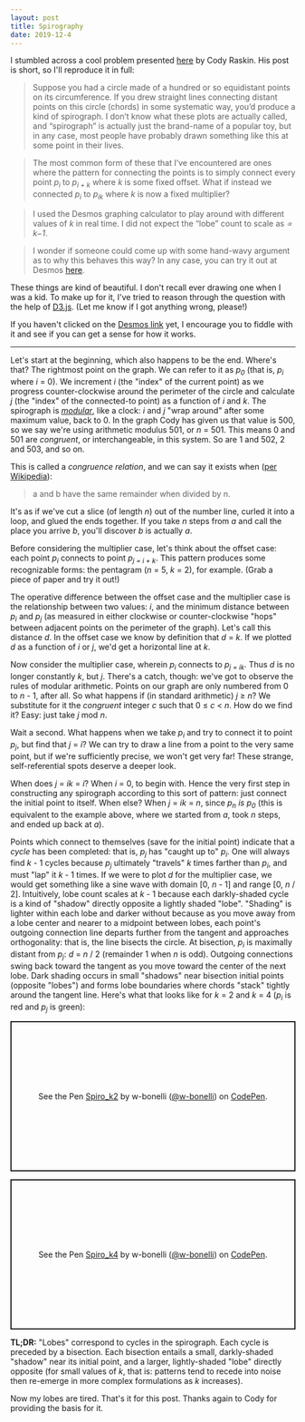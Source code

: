 ```yaml
---
layout: post
title: Spirography
date: 2019-12-4
---
```


I stumbled across a cool problem presented [here](http://codyraskin.com/research/?p=158) by Cody Raskin. His post is short, so I'll reproduce it in full:

> Suppose you had a circle made of a hundred or so equidistant points on its circumference. If you drew straight lines connecting distant points on this circle (chords) in some systematic way, you’d produce a kind of spirograph. I don’t know what these plots are actually called, and “spirograph” is actually just the brand-name of a popular toy, but in any case, most people have probably drawn something like this at some point in their lives.

> The most common form of these that I’ve encountered are ones where the pattern for connecting the points is to simply connect every point *p<sub>i</sub>* to *p<sub>i + k</sub>* where *k* is some fixed offset. What if instead we connected *p<sub>i</sub>* to *p<sub>ik</sub>* where *k* is now a fixed multiplier?

> I used the Desmos graphing calculator to play around with different values of *k* in real time. I did not expect the “lobe” count to scale as *∝ k−1*.

> I wonder if someone could come up with some hand-wavy argument as to why this behaves this way? In any case, you can try it out at Desmos [here](https://www.desmos.com/calculator/yjayzmpgzr).

These things are kind of beautiful. I don't recall ever drawing one when I was a kid. To make up for it, I've tried to reason through the question with the help of [D3.js](https://d3js.org/). (Let me know if I got anything wrong, please!)

If you haven't clicked on the [Desmos link](https://www.desmos.com/calculator/yjayzmpgzr) yet, I encourage you to fiddle with it and see if you can get a sense for how it works.

---

Let's start at the beginning, which also happens to be the end. Where's that? The rightmost point on the graph. We can refer to it as *p<sub>0</sub>* (that is, *p<sub>i</sub>* where *i* = 0). We increment *i* (the "index" of the current point) as we progress counter-clockwise around the perimeter of the circle and calculate *j* (the "index" of the connected-to point) as a function of *i* and *k*. The spirograph is [*modular*](https://en.wikipedia.org/wiki/Modular_arithmetic), like a clock:  *i* and *j* "wrap around" after some maximum value, back to 0. In the graph Cody has given us that value is 500, so we say we're using arithmetic modulus 501, or *n* = 501. This means 0 and 501 are *congruent*, or interchangeable, in this system. So are 1 and 502, 2 and 503, and so on.

This is called a *congruence relation*, and we can say it exists when ([per Wikipedia](https://en.wikipedia.org/wiki/Modular_arithmetic#Definition_of_congruence_relation)):

> a and b have the same remainder when divided by n.

It's as if we've cut a slice (of length *n*) out of the number line, curled it into a loop, and glued the ends together. If you take *n* steps from *a* and call the place you arrive *b*, you'll discover *b* is actually *a*.

Before considering the multiplier case, let's think about the offset case: each point *p<sub>i</sub>* connects to point *p<sub>j = i + k</sub>*. This pattern produces some recognizable forms: the pentagram (*n* = 5, *k* = 2), for example. (Grab a piece of paper and try it out!)

The operative difference between the offset case and the multiplier case is the relationship between two values: *i*, and the minimum distance between *p<sub>i</sub>* and *p<sub>j</sub>* (as measured in either clockwise or counter-clockwise "hops" between adjacent points on the perimeter of the graph). Let's call this distance *d*. In the offset case we know by definition that *d* = *k*. If we plotted  *d* as a function of *i* or *j*, we'd get a horizontal line at *k*.

Now consider the multiplier case, wherein *p<sub>i</sub>* connects to *p<sub>j = ik</sub>*. Thus *d* is no longer constantly *k*, but *j*. There's a catch, though: we've got to observe the rules of modular arithmetic. Points on our graph are only numbered from 0 to *n* - 1, after all. So what happens if (in standard arithmetic) *j* &ge; *n*? We substitute for it the *congruent* integer *c* such that 0 &le; *c* &lt; *n*. How do we find it? Easy: just take *j* mod *n*.

Wait a second. What happens when we take *p<sub>i</sub>* and try to connect it to point *p<sub>j</sub>*, but find that *j* = *i*? We can try to draw a line from a point to the very same point, but if we're sufficiently precise, we won't get very far! These strange, self-referential spots deserve a deeper look.

When does *j* = *ik* = *i*? When *i* = 0, to begin with. Hence the very first step in constructing any spirograph according to this sort of pattern: just connect the initial point to itself. When else? When *j* = *ik* = *n*, since *p<sub>n</sub>* *is* *p<sub>0</sub>* (this is equivalent to the example above, where we started from *a*, took *n* steps, and ended up back at *a*).

Points which connect to themselves (save for the initial point) indicate that a *cycle* has been completed: that is, *p<sub>j</sub>* has "caught up to" *p<sub>i</sub>*. One will always find *k* - 1 cycles because *p<sub>j</sub>* ultimately "travels" *k* times farther than *p<sub>i</sub>*, and must "lap" it *k* - 1 times. If we were to plot *d* for the multiplier case, we would get something like a sine wave with domain [0, *n* - 1] and range [0, *n* / 2]. Intuitively, lobe count scales at *k* - 1 because each darkly-shaded cycle is a kind of "shadow" directly opposite a lightly shaded "lobe". "Shading" is lighter within each lobe and darker without because as you move away from a lobe center and nearer to a midpoint between lobes, each point's outgoing connection line departs further from the tangent and approaches orthogonality: that is, the line bisects the circle. At bisection, *p<sub>i</sub>* is maximally distant from *p<sub>j</sub>*: *d* = *n* / 2 (remainder 1 when *n* is odd). Outgoing connections swing back toward the tangent as you move toward the center of the next lobe. Dark shading occurs in small "shadows" near bisection initial points (opposite "lobes") and forms lobe boundaries where chords "stack" tightly around the tangent line. Here's what that looks like for  *k* = 2 and *k* = 4 (*p<sub>i</sub>* is red and *p<sub>j</sub>* is green):

<p class="codepen" data-height="265" data-theme-id="light" data-default-tab="js,result" data-user="w-bonelli" data-slug-hash="NWPPgrm" style="height: 265px; box-sizing: border-box; display: flex; align-items: center; justify-content: center; border: 2px solid; margin: 1em 0; padding: 1em;" data-pen-title="Spiro_k2">
  <span>See the Pen <a href="https://codepen.io/w-bonelli/pen/NWPPgrm">
  Spiro_k2</a> by w-bonelli (<a href="https://codepen.io/w-bonelli">@w-bonelli</a>)
  on <a href="https://codepen.io">CodePen</a>.</span>
</p>
<script async src="https://static.codepen.io/assets/embed/ei.js"></script>

<p class="codepen" data-height="265" data-theme-id="light" data-default-tab="js,result" data-user="w-bonelli" data-slug-hash="eYmmRZp" style="height: 265px; box-sizing: border-box; display: flex; align-items: center; justify-content: center; border: 2px solid; margin: 1em 0; padding: 1em;" data-pen-title="Spiro_k4">
  <span>See the Pen <a href="https://codepen.io/w-bonelli/pen/eYmmRZp">
  Spiro_k4</a> by w-bonelli (<a href="https://codepen.io/w-bonelli">@w-bonelli</a>)
  on <a href="https://codepen.io">CodePen</a>.</span>
</p>
<script async src="https://static.codepen.io/assets/embed/ei.js"></script>

**TL;DR:** "Lobes" correspond to cycles in the spirograph. Each cycle is preceded by a bisection. Each bisection entails a small, darkly-shaded "shadow" near its initial point, and a larger, lightly-shaded "lobe" directly opposite (for small values of *k*, that is: patterns tend to recede into noise then re-emerge in more complex formulations as *k* increases).

Now my lobes are tired. That's it for this post. Thanks again to Cody for providing the basis for it.

